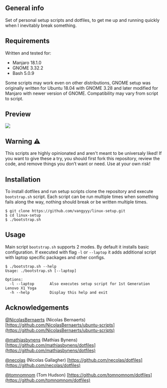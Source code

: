 ## General info

Set of personal setup scripts and dotfiles, to get me up and running quickly when I inevitably break something.

## Requirements

Written and tested for:

-   Manjaro 18.1.0
-   GNOME 3.32.2
-   Bash 5.0.9

Some scripts may work even on other distributions, GNOME setup was originally written for Ubuntu 18.04 with GNOME 3.28 and later modified for Manjaro with newer version of GNOME. Compatibility may vary from script to script.

## Preview

<img src="https://imgur.com/62aweMf.png"/>

## Warning :warning:

This scripts are highly opinionated and aren't meant to be universaly liked! If you want to give these a try, you should first fork this repository, review the code, and remove things you don’t want or need. Use at your own risk!

## Installation

To install dotfiles and run setup scripts clone the repository and execute `bootstrap.sh` script. Each script can be run multiple times when something fails along the way, nothing should break or be written multiple times.

```
$ git clone https://github.com/vangyyy/linux-setup.git
$ cd linux-setup
$ ./bootstrap.sh
```

## Usage

Main script `bootstrap.sh` supports 2 modes. By default it installs basic configuration. If executed with flag `-l` or `--laptop` it adds additional script with laptop specific packages and other configs.

```
$ ./bootstrap.sh --help
Usage: ./bootstrap.sh [--laptop]

Options:
  -l --laptop       Also executes setup script for 1st Generation Lenovo X1 Yoga
  -h --help         Display this help and exit
```

## Acknowledgements

[@NicolasBernaerts](https://github.com/NicolasBernaerts) (Nicolas Bernaerts)
[https://github.com/NicolasBernaerts/ubuntu-scripts](https://github.com/NicolasBernaerts/ubuntu-scripts)

[@mathiasbynens](https://github.com/mathiasbynens) (Mathias Bynens)
[https://github.com/mathiasbynens/dotfiles](https://github.com/mathiasbynens/dotfiles)

[@necolas](https://github.com/necolas) (Nicolas Gallagher)
[https://github.com/necolas/dotfiles](https://github.com/necolas/dotfiles)

[@tomnomnom](https://github.com/tomnomnom) (Tom Hudson)
[https://github.com/tomnomnom/dotfiles](https://github.com/tomnomnom/dotfiles)
